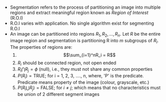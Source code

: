 - Segmentation refers to the process of partitioning an image into multiple regions and extract meaningful region known as *Region of Interest* (R.O.I)
- R.O.I varies with application. No single algorithm exist for segmenting R.O.I
- An image can be partitioned into regions $R_1, R_2, \dots, R_n$. Let *R* be the entire image region and segmentation is partitioning R into *m* subgroups of $R_i$. The properties of regions are:
	1. $$\sum_{i=1}^nR_i = R$$
	2. $R_i$ should be connected region, not open ended
	3. $R_i \bigcap R_j = \phi$ (null), i.e., they must not share any common properties
	4. $P(R_i) = \text{TRUE}$; for i = 1, 2, 3, ...., n, where, 'P' is the predicate. Predicate means property of the image (colour, grayscale, etc.)
	5. $P(R_i \bigcup R_j) = \text{FALSE}$; for $i\neq j$; which means that no characteristics must be union of 2 different segment images
